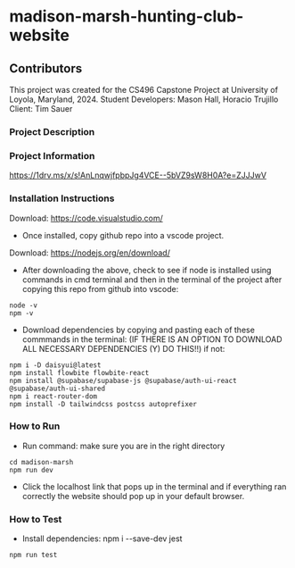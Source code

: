 # madison-marsh-hunting-club-website

## Contributors
This project was created for the CS496 Capstone Project at University of Loyola, Maryland, 2024.
Student Developers: Mason Hall, Horacio Trujillo
Client: Tim Sauer 

### Project Description

### Project Information
https://1drv.ms/x/s!AnLnqwjfpbpJg4VCE--5bVZ9sW8H0A?e=ZJJJwV

### Installation Instructions

Download:
https://code.visualstudio.com/

- Once installed, copy github repo into a vscode project.

Download:
https://nodejs.org/en/download/

- After downloading the above, check to see if node is installed using commands in cmd terminal and then in the terminal of the project after copying this repo from github into vscode:
```
node -v
npm -v
```
- Download dependencies by copying and pasting each of these commmands in the terminal: (IF THERE IS AN OPTION TO DOWNLOAD ALL NECESSARY DEPENDENCIES (Y) DO THIS!!) if not:
```
npm i -D daisyui@latest
npm install flowbite flowbite-react
npm install @supabase/supabase-js @supabase/auth-ui-react @supabase/auth-ui-shared
npm i react-router-dom
npm install -D tailwindcss postcss autoprefixer
```

### How to Run

- Run command: make sure you are in the right directory
```
cd madison-marsh
npm run dev
```
- Click the localhost link that pops up in the terminal and if everything ran correctly the website should pop up in your default browser.

### How to Test

- Install dependencies:
npm i --save-dev jest

```
npm run test
```
